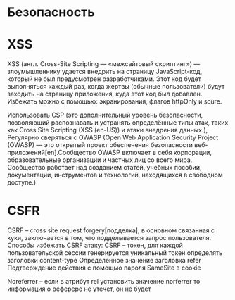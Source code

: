 # Безопасность

# XSS

XSS
(англ. Cross-Site Scripting — «межсайтовый скриптинг») — злоумышленнику удается внедрить на страницу JavaScript-код, который не был предусмотрен разработчиками. Этот код будет выполняться каждый раз, когда жертвы (обычные пользователи) будут заходить на страницу приложения, куда этот код был добавлен. Избежать можно с помощью:
экранирования, флагов httpOnly и scure.

Использовать CSP (это дополнительный уровень безопасности, позволяющий распознавать и устранять определённые типы атак, таких как Cross Site Scripting (XSS (en-US)) и атаки внедрения данных.),
Регулярно сверяться с OWASP (Open Web Application Security Project (OWASP) — это открытый проект обеспечения безопасности веб-приложений[en].Сообщество OWASP включает в себя корпорации, образовательные организации и частных лиц со всего мира. Сообщество работает над созданием статей, учебных пособий, документации, инструментов и технологий, находящихся в свободном доступе.)

# CSFR

CSRF – cross site request forgery[подделка], в основном связанная с куки, заключается в том, что подделывается запрос пользователя. Способы избежать CSRF атаку:
CSRF – токен, для каждой пользовательской сессии генерируется уникальный токен
определять заголовки content-type
Определенное значение заголовка refer
Подтверждение действия с помощью пароля
SameSite в cookie

Noreferrer – если в атрибут rel установить значение norferrer то информация о реферере не утечет, он не будет
